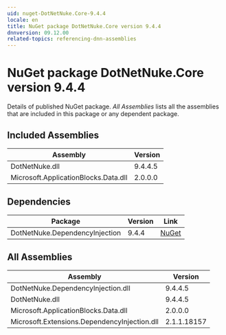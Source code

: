 ```yaml
---
uid: nuget-DotNetNuke.Core-9.4.4
locale: en
title: NuGet package DotNetNuke.Core version 9.4.4
dnnversion: 09.12.00
related-topics: referencing-dnn-assemblies
---
```


# NuGet package DotNetNuke.Core version 9.4.4
Details of published NuGet package.
*All Assemblies* lists all the assemblies that are included in this package or any dependent package.

## Included Assemblies

|Assembly|Version|
|---|---|
|DotNetNuke.dll|9.4.4.5|
|Microsoft.ApplicationBlocks.Data.dll|2.0.0.0|

## Dependencies

|Package|Version|Link|
|---|---|---|
|DotNetNuke.DependencyInjection|9.4.4|[NuGet](https://www.nuget.org/packages/DotNetNuke.DependencyInjection/9.4.4)|

## All Assemblies

|Assembly|Version|
|---|---|
|DotNetNuke.DependencyInjection.dll|9.4.4.5|
|DotNetNuke.dll|9.4.4.5|
|Microsoft.ApplicationBlocks.Data.dll|2.0.0.0|
|Microsoft.Extensions.DependencyInjection.dll|2.1.1.18157|

